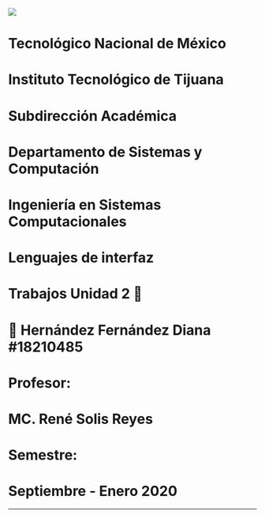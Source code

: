 
![](imagen/portadatcnm.png)

#    Tecnológico Nacional de México
#   Instituto Tecnológico de Tijuana
#        Subdirección Académica

# Departamento de Sistemas y Computación
# Ingeniería en Sistemas Computacionales
# Lenguajes de interfaz 

# Trabajos Unidad 2 📝



# 📝 Hernández Fernández Diana #18210485
   

# Profesor:
# MC. René Solis Reyes
# Semestre:
# Septiembre - Enero 2020

-----
